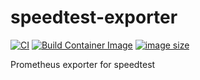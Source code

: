 # speedtest-exporter
[![CI](https://github.com/sksat/speedtest-exporter/actions/workflows/ci.yml/badge.svg)](https://github.com/sksat/speedtest-exporter/actions/workflows/ci.yml)
[![Build Container Image](https://github.com/sksat/speedtest-exporter/actions/workflows/build-image.yml/badge.svg)](https://github.com/sksat/speedtest-exporter/actions/workflows/build-image.yml)
[![image size](https://img.shields.io/docker/image-size/sksat/speedtest-exporter/main)](https://hub.docker.com/r/sksat/speedtest-exporter)

Prometheus exporter for speedtest
